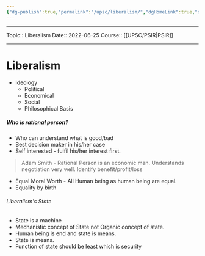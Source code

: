 ```yaml
---
{"dg-publish":true,"permalink":"/upsc/liberalism/","dgHomeLink":true,"dgPassFrontmatter":false}
---
```


----
Topic:: Liberalism
Date:: 2022-06-25
Course:: [[UPSC/PSIR|PSIR]] 

----
# Liberalism 
- Ideology 
	- Political 
	- Economical 
	- Social 
	- Philosophical Basis 


##### Who is rational person? 
- Who can understand what is good/bad
- Best decision maker in his/her case 
- Self interested - fulfil his/her interest first. 
>Adam Smith - Rational Person is an economic man. 
Understands negotiation very well. 
Identify benefit/profit/loss  

- Equal Moral Worth - All Human being as human being are equal. 
- Equality by birth

###### Liberalism's State 
- State is a machine 
- Mechanistic concept of State not Organic concept of state. 
- Human being is end and state is means. 
- State is means.
- Function of state should be least which is security

